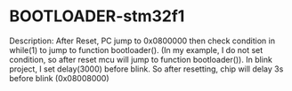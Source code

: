 # BOOTLOADER-stm32f1
Description: After Reset, PC jump to 0x0800000 then check condition in while(1) to jump to function bootloader(). (In my example, I do not set condition, so after reset mcu will jump to function bootloader()).
In blink project, I set delay(3000) before blink. So after resetting, chip will delay 3s before blink (0x08008000)
